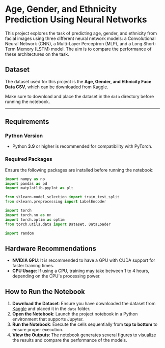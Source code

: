 # Age, Gender, and Ethnicity Prediction Using Neural Networks

This project explores the task of predicting age, gender, and ethnicity from facial images using three different neural network models: a Convolutional Neural Network (CNN), a Multi-Layer Perceptron (MLP), and a Long Short-Term Memory (LSTM) model. The aim is to compare the performance of these architectures on the task.

## Dataset

The dataset used for this project is the **Age, Gender, and Ethnicity Face Data CSV**, which can be downloaded from [Kaggle](https://www.kaggle.com/datasets/nipunarora8/age-gender-and-ethnicity-face-data-csv). 

Make sure to download and place the dataset in the `data` directory before running the notebook.

---

## Requirements

### Python Version
- Python **3.9** or higher is recommended for compatibility with PyTorch.

### Required Packages
Ensure the following packages are installed before running the notebook:

```python
import numpy as np
import pandas as pd
import matplotlib.pyplot as plt

from sklearn.model_selection import train_test_split
from sklearn.preprocessing import LabelEncoder

import torch
import torch.nn as nn
import torch.optim as optim
from torch.utils.data import Dataset, DataLoader

import random
```

## Hardware Recommendations
- **NVIDIA GPU**: It is recommended to have a GPU with CUDA support for faster training times.
- **CPU Usage**: If using a CPU, training may take between 1 to 4 hours, depending on the CPU's processing power.

## How to Run the Notebook

1. **Download the Dataset**: Ensure you have downloaded the dataset from [Kaggle](https://www.kaggle.com/datasets/nipunarora8/age-gender-and-ethnicity-face-data-csv) and placed it in the `data` folder.
2. **Open the Notebook**: Launch the project notebook in a Python environment that supports Jupyter.
3. **Run the Notebook**: Execute the cells sequentially from **top to bottom** to ensure proper execution.
4. **View the Outputs**: The notebook generates several figures to visualize the results and compare the performance of the models.
